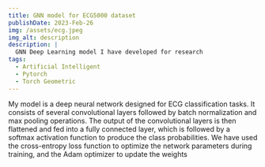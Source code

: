 ```yaml
---
title: GNN model for ECG5000 dataset
publishDate: 2023-Feb-26
img: /assets/ecg.jpeg
img_alt: description
description: |
  GNN Deep Learning model I have developed for research
tags:
  - Artificial Intelligent
  - Pytorch
  - Torch Geometric
---
```


My model is a deep neural network designed for ECG classification tasks. It consists of several convolutional layers followed by batch normalization and max pooling operations. The output of the convolutional layers is then flattened and fed into a fully connected layer, which is followed by a softmax activation function to produce the class probabilities. We have used the cross-entropy loss function to optimize the network parameters during training, and the Adam optimizer to update the weights
